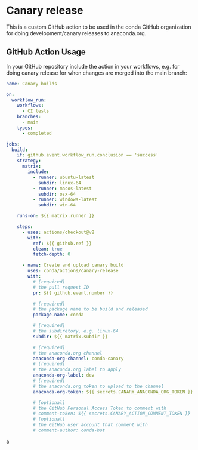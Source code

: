 # Canary release

This is a custom GitHub action to be used in the conda GitHub organization
for doing development/canary releases to anaconda.org.

## GitHub Action Usage

In your GitHub repository include the action in your workflows,
e.g. for doing canary release for when changes are merged into the main
branch:

```yaml
name: Canary builds

on:
  workflow_run:
    workflows:
      - CI tests
    branches:
      - main
    types:
      - completed

jobs:
  build:
    if: github.event.workflow_run.conclusion == 'success'
    strategy:
      matrix:
        include:
          - runner: ubuntu-latest
            subdir: linux-64
          - runner: macos-latest
            subdir: osx-64
          - runner: windows-latest
            subdir: win-64

    runs-on: ${{ matrix.runner }}

    steps:
      - uses: actions/checkout@v2
        with:
          ref: ${{ github.ref }}
          clean: true
          fetch-depth: 0

      - name: Create and upload canary build
        uses: conda/actions/canary-release
        with:
          # [required]
          # the pull request ID
          pr: ${{ github.event.number }}

          # [required]
          # the package name to be build and released
          package-name: conda

          # [required]
          # the subdiretory, e.g. linux-64
          subdir: ${{ matrix.subdir }}

          # [required]
          # the anaconda.org channel
          anaconda-org-channel: conda-canary
          # [required]
          # the anaconda.org label to apply
          anaconda-org-label: dev
          # [required]
          # the anaconda.org token to upload to the channel
          anaconda-org-token: ${{ secrets.CANARY_ANACONDA_ORG_TOKEN }}

          # [optional]
          # the GitHub Personal Access Token to comment with
          # comment-token: ${{ secrets.CANARY_ACTION_COMMENT_TOKEN }}
          # [optional]
          # the GitHub user account that comment with
          # comment-author: conda-bot
```
a
